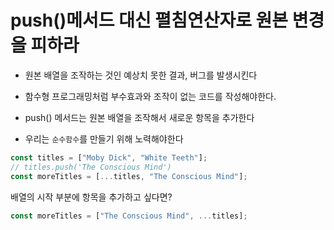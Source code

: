 # push()메서드 대신 펼침연산자로 원본 변경을 피하라

- 원본 배열을 조작하는 것인 예상치 못한 결과, 버그를 발생시킨다

- 함수형 프로그래밍처럼 부수효과와 조작이 없는 코드를 작성해야한다.

- push() 메서드는 원본 배열을 조작해서 새로운 항목을 추가한다

- 우리는 `순수함수`를 만들기 위해 노력해야한다

```js
const titles = ["Moby Dick", "White Teeth"];
// titles.push('The Conscious Mind')
const moreTitles = [...titles, "The Conscious Mind"];
```

배열의 시작 부분에 항목을 추가하고 싶다면?

```js
const moreTitles = ["The Conscious Mind", ...titles];
```
